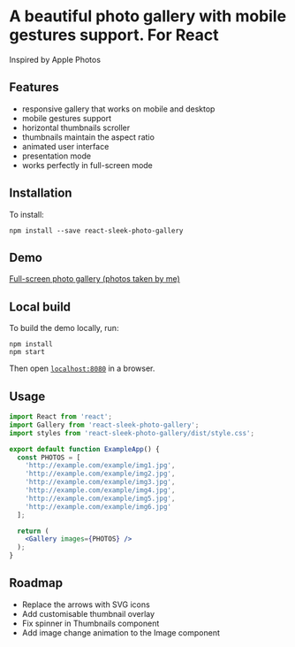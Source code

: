 # A beautiful photo gallery with mobile gestures support. For React
Inspired by Apple Photos

## Features
- responsive gallery that works on mobile and desktop
- mobile gestures support
- horizontal thumbnails scroller
- thumbnails maintain the aspect ratio
- animated user interface
- presentation mode
- works perfectly in full-screen mode

## Installation

To install:

```
npm install --save react-sleek-photo-gallery
```

## Demo

[Full-screen photo gallery (photos taken by me)](https://react-sleek-photo-gallery.surge.sh)


## Local build
To build the demo locally, run:

```
npm install
npm start
```

Then open [`localhost:8080`](http://localhost:8080) in a browser.

## Usage

```jsx
import React from 'react';
import Gallery from 'react-sleek-photo-gallery';
import styles from 'react-sleek-photo-gallery/dist/style.css';

export default function ExampleApp() {
  const PHOTOS = [
    'http://example.com/example/img1.jpg',
    'http://example.com/example/img2.jpg',
    'http://example.com/example/img3.jpg',
    'http://example.com/example/img4.jpg',
    'http://example.com/example/img5.jpg',
    'http://example.com/example/img6.jpg'
  ];

  return (
    <Gallery images={PHOTOS} />
  );
}
```

## Roadmap
- Replace the arrows with SVG icons
- Add customisable thumbnail overlay
- Fix spinner in Thumbnails component
- Add image change animation to the Image component
